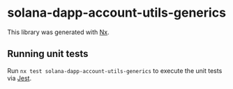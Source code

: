 # solana-dapp-account-utils-generics

This library was generated with [Nx](https://nx.dev).

## Running unit tests

Run `nx test solana-dapp-account-utils-generics` to execute the unit tests via [Jest](https://jestjs.io).
